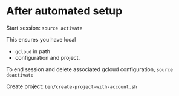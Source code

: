 After automated setup
=====================

Start session: `source activate`

This ensures you have local
 - `gcloud` in path
 - configuration and project.

To end session and delete associated gcloud configuration, `source deactivate`

Create project: `bin/create-project-with-account.sh`
